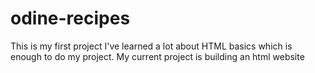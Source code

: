 # odine-recipes
This is my first project
I've learned a lot about HTML basics which is enough to do my project.
My current project is building an html website